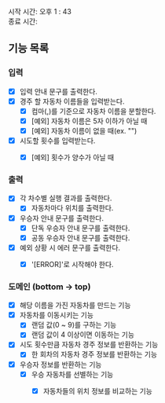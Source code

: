 시작 시간: 오후 1 : 43 <br>
종료 시간: 

## 기능 목록


### 입력
- [x] 입력 안내 문구를 출력한다.
- [x] 경주 할 자동차 이름들을 입력받는다.
  - [x] 컴마(,)를 기준으로 자동차 이름을 분할한다.
  - [x] [예외] 자동차 이름은 5자 이하가 아닐 때
  - [x] [예외] 자동차 이름이 없을 때(ex. "")

- [x] 시도할 횟수를 입력받는다.
  - [x] [예외] 횟수가 양수가 아닐 때


### 출력

- [x] 각 차수별 실행 결과를 출력한다.
  - [x] 자동차마다 위치를 출력한다.
- [x] 우승자 안내 문구를 출력한다.
  - [x] 단독 우승자 안내 문구를 출력한다.
  - [x] 공동 우승자 안내 문구를 출력한다.
- [x] 예외 상황 시 에러 문구를 출력한다.
  - [x] '[ERROR]'로 시작해야 한다.


### 도메인 (bottom -> top)
- [x] 해당 이름을 가진 자동차를 만드는 기능
- [x] 자동차를 이동시키는 기능
  - [x] 랜덤 값(0 ~ 9)를 구하는 기능
  - [x] 랜덤 값이 4 이상이면 이동하는 기능
- [x] 시도 횟수만큼 자동차 경주 정보를 반환하는 기능
  - [x] 한 회차의 자동차 경주 정보를 반환하는 기능
- [x] 우승자 정보를 반환하는 기능 
  - [x] 우승 자동차를 선별하는 기능
    - [x] 자동차들의 위치 정보를 비교하는 기능

